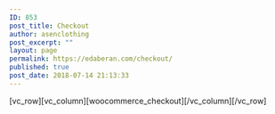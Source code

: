 ```yaml
---
ID: 853
post_title: Checkout
author: asenclothing
post_excerpt: ""
layout: page
permalink: https://edaberan.com/checkout/
published: true
post_date: 2018-07-14 21:13:33
---
```

[vc_row][vc_column][woocommerce_checkout][/vc_column][/vc_row]